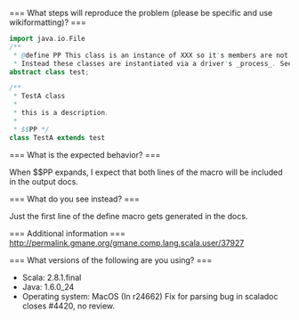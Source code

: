 === What steps will reproduce the problem (please be specific and use wikiformatting)? ===
```scala
import java.io.File
/**
 * @define PP This class is an instance of XXX so it's members are not called directly.
 * Instead these classes are instantiated via a driver's _process_. See YYY for more details. */
abstract class test;

/**
 * TestA class
 *
 * this is a description.
 *
 * $$PP */
class TestA extends test
```



=== What is the expected behavior? ===

When $$PP expands, I expect that both lines of the macro will be included in the output docs.

=== What do you see instead? ===

Just the first line of the define macro gets generated in the docs.

=== Additional information ===
http://permalink.gmane.org/gmane.comp.lang.scala.user/37927

=== What versions of the following are you using? ===
  - Scala: 2.8.1.final
  - Java: 1.6.0_24
  - Operating system: MacOS 
(In r24662) Fix for parsing bug in scaladoc closes #4420, no review.
